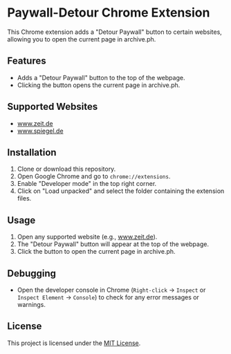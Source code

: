 # Paywall-Detour Chrome Extension

This Chrome extension adds a "Detour Paywall" button to certain websites, allowing you to open the current page in archive.ph.

## Features

- Adds a "Detour Paywall" button to the top of the webpage.
- Clicking the button opens the current page in archive.ph.

## Supported Websites

- www.zeit.de
- www.spiegel.de



## Installation

1. Clone or download this repository.
2. Open Google Chrome and go to `chrome://extensions`.
3. Enable "Developer mode" in the top right corner.
4. Click on "Load unpacked" and select the folder containing the extension files.

## Usage

1. Open any supported website (e.g., www.zeit.de).
2. The "Detour Paywall" button will appear at the top of the webpage.
3. Click the button to open the current page in archive.ph.

## Debugging

- Open the developer console in Chrome (`Right-click` → `Inspect` or `Inspect Element` → `Console`) to check for any error messages or warnings.

## License

This project is licensed under the [MIT License](LICENSE).
